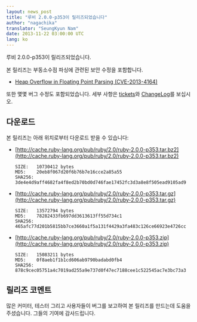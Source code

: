 ```yaml
---
layout: news_post
title: "루비 2.0.0-p353이 릴리즈되었습니다"
author: "nagachika"
translator: "SeungKyun Nam"
date: 2013-11-22 03:00:00 UTC
lang: ko
---
```


루비 2.0.0-p353이 릴리즈되었습니다.

본 릴리즈는 부동소수점 파싱에 관련된 보안 수정을 포함합니다.

* [Heap Overflow in Floating Point Parsing
  (CVE-2013-4164)](/ko/news/2013/11/22/heap-overflow-in-floating-point-parsing-cve-2013-4164/)

또한 몇몇 버그 수정도 포함되었습니다.
세부 사항은 [tickets](https://bugs.ruby-lang.org/projects/ruby-200/issues?set_filter=1&amp;status_id=5)와 [ChangeLog](http://svn.ruby-lang.org/repos/ruby/tags/v2_0_0_353/ChangeLog)를 보십시오.

## 다운로드

본 릴리즈는 아래 위치로부터 다운로드 받을 수 있습니다:

* [http://cache.ruby-lang.org/pub/ruby/2.0/ruby-2.0.0-p353.tar.bz2](http://cache.ruby-lang.org/pub/ruby/2.0/ruby-2.0.0-p353.tar.bz2)

      SIZE:   10730412 bytes
      MD5:    20eb8f067d20f6b76b7e16cce2a85a55
      SHA256: 3de4e4d9aff4682fa4f8ed2b70bd0d746fae17452fc3d3a8e8f505ead9105ad9

* [http://cache.ruby-lang.org/pub/ruby/2.0/ruby-2.0.0-p353.tar.gz](http://cache.ruby-lang.org/pub/ruby/2.0/ruby-2.0.0-p353.tar.gz)

      SIZE:   13572794 bytes
      MD5:    78282433fb697dd3613613ff55d734c1
      SHA256: 465afc77d201b5815bb7ce3660a1f5a131f4429a3fa483c126ce66923e4726cc

* [http://cache.ruby-lang.org/pub/ruby/2.0/ruby-2.0.0-p353.zip](http://cache.ruby-lang.org/pub/ruby/2.0/ruby-2.0.0-p353.zip)

      SIZE:   15083211 bytes
      MD5:    0f8aeb1f1b1cd606ab9790badabd0fb4
      SHA256: 878c9cec05751a4c7019ad255a9e737d0f47ec7188cee1c522545ac7e3bc73a3

## 릴리즈 코멘트

많은 커미터, 테스터 그리고 사용자들이 버그를 보고하여 본 릴리즈를 만드는데 도움을 주셨습니다.
그들의 기여에 감사드립니다.
